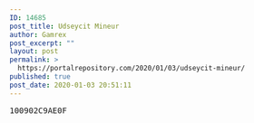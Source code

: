 ```yaml
---
ID: 14685
post_title: Udseycit Mineur
author: Gamrex
post_excerpt: ""
layout: post
permalink: >
  https://portalrepository.com/2020/01/03/udseycit-mineur/
published: true
post_date: 2020-01-03 20:51:11
---
```

<pre>100902C9AE0F</pre>